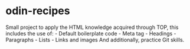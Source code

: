 # odin-recipes
Small project to apply the HTML knowledge acquired through TOP,
this includes the use of:
    - Default boilerplate code
    - Meta tag
    - Headings
    - Paragraphs
    - Lists
    - Links and images
And additionally, practice Git skills.
